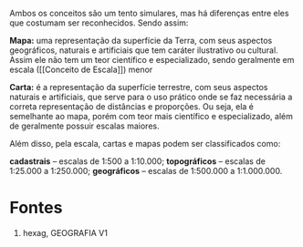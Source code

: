 Ambos os conceitos são um tento simulares, mas há diferenças entre eles que costumam ser reconhecidos. Sendo assim:

**Mapa:** uma representação da superfície da Terra, com seus aspectos geográficos, naturais e artificiais que tem caráter ilustrativo ou cultural. Assim ele não tem um teor científico e especializado, sendo geralmente em escala ([[Conceito de Escala]]) menor

**Carta:** é a representação da superfície terrestre, com seus aspectos naturais e artificiais, que serve para o uso prático onde se faz necessária a correta representação de distâncias e proporções. Ou seja, ela é semelhante ao mapa, porém com teor mais científico e especializado, além de geralmente possuir escalas maiores.

Além disso, pela escala, cartas e mapas podem ser classificados como:

**cadastrais** – escalas de 1:500 a 1:10.000;
**topográficos** – escalas de 1:25.000 a 1:250.000;
**geográficos** – escalas de 1:500.000 a 1:1.000.000.

# Fontes

1. hexag, GEOGRAFIA V1